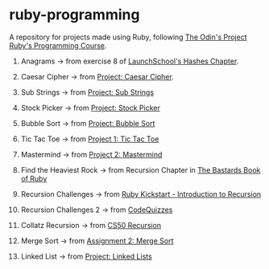 # ruby-programming

A repository for projects made using Ruby, following [The Odin's Project Ruby's Programming Course](https://www.theodinproject.com/courses/ruby-programming).

1. Anagrams → from exercise 8 of [LaunchSchool's Hashes Chapter](https://launchschool.com/books/ruby/read/hashes).

2. Caesar Cipher → from [Project: Caesar Cipher](https://www.theodinproject.com/courses/ruby-programming/lessons/caesar-cipher).

3. Sub Strings → from [Project: Sub Strings](https://www.theodinproject.com/courses/ruby-programming/lessons/sub-strings?ref=lnav)

4. Stock Picker → from [Project: Stock Picker](https://www.theodinproject.com/courses/ruby-programming/lessons/stock-picker?ref=lnav)

5. Bubble Sort → from [Project: Bubble Sort](https://www.theodinproject.com/courses/ruby-programming/lessons/bubble-sort?ref=lnav)

6. Tic Tac Toe → from [Project 1: Tic Tac Toe](https://www.theodinproject.com/courses/ruby-programming/lessons/oop)

7. Mastermind → from [Project 2: Mastermind](https://www.theodinproject.com/courses/ruby-programming/lessons/oop)

8. Find the Heaviest Rock → from Recursion Chapter in [The Bastards Book of Ruby](http://ruby.bastardsbook.com/chapters/recursion/)
 
9. Recursion Challenges → from [Ruby Kickstart - Introduction to Recursion](https://vimeo.com/24716767)

10. Recursion Challenges 2 → from [CodeQuizzes](https://www.codequizzes.com/computer-science/beginner/recursion)

11. Collatz Recursion → from [CS50 Recursion](https://www.youtube.com/watch?v=mz6tAJMVmfM)

12. Merge Sort → from [Assignment 2: Merge Sort](https://www.theodinproject.com/courses/ruby-programming/lessons/recursion?ref=lnav)

13. Linked List → from [Project: Linked Lists](https://www.theodinproject.com/courses/ruby-programming/lessons/linked-lists?ref=lnav)